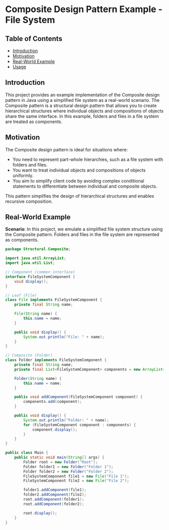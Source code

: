 # Composite Design Pattern Example - File System

## Table of Contents

- [Introduction](#introduction)
- [Motivation](#motivation)
- [Real-World Example](#real-world-example)
- [Usage](#usage)

## Introduction

This project provides an example implementation of the Composite design pattern in Java using a simplified file system
as a real-world scenario. The Composite pattern is a structural design pattern that allows you to create hierarchical
structures where individual objects and compositions of objects share the same interface. In this example, folders and
files in a file system are treated as components.

## Motivation

The Composite design pattern is ideal for situations where:

- You need to represent part-whole hierarchies, such as a file system with folders and files.
- You want to treat individual objects and compositions of objects uniformly.
- You aim to simplify client code by avoiding complex conditional statements to differentiate between individual and
  composite objects.

This pattern simplifies the design of hierarchical structures and enables recursive composition.

## Real-World Example

**Scenario**: In this project, we emulate a simplified file system structure using the Composite pattern. Folders and
files in the file system are represented as components.

```java
package Structural.Composite;

import java.util.ArrayList;
import java.util.List;

// Component (common interface)
interface FileSystemComponent {
    void display();
}

// Leaf (File)
class File implements FileSystemComponent {
    private final String name;

    File(String name) {
        this.name = name;
    }

    public void display() {
        System.out.println("File: " + name);
    }
}

// Composite (Folder)
class Folder implements FileSystemComponent {
    private final String name;
    private final List<FileSystemComponent> components = new ArrayList<>();

    Folder(String name) {
        this.name = name;
    }

    public void addComponent(FileSystemComponent component) {
        components.add(component);
    }

    public void display() {
        System.out.println("Folder: " + name);
        for (FileSystemComponent component : components) {
            component.display();
        }
    }
}

public class Main {
    public static void main(String[] args) {
        Folder root = new Folder("Root");
        Folder folder1 = new Folder("Folder 1");
        Folder folder2 = new Folder("Folder 2");
        FileSystemComponent file1 = new File("File 1");
        FileSystemComponent file2 = new File("File 2");

        folder1.addComponent(file1);
        folder2.addComponent(file2);
        root.addComponent(folder1);
        root.addComponent(folder2);

        root.display();
    }
}
```